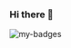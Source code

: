 ### Hi there 👋

<img src="https://badgeslab-images-bucket.s3-sa-east-1.amazonaws.com/redventures/caio-ishizaka-costa.png" alt="my-badges" />


<!--
**caioishizaka/caioishizaka** is a ✨ _special_ ✨ repository because its `README.md` (this file) appears on your GitHub profile.

Here are some ideas to get you started:

- 🔭 I’m currently working on ...
- 🌱 I’m currently learning ...
- 👯 I’m looking to collaborate on ...
- 🤔 I’m looking for help with ...
- 💬 Ask me about ...
- 📫 How to reach me: ...
- 😄 Pronouns: ...
- ⚡ Fun fact: ...
-->

